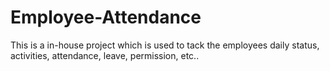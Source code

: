 # Employee-Attendance
This is a in-house project which is used to tack the employees daily status, activities, attendance, leave, permission, etc..
